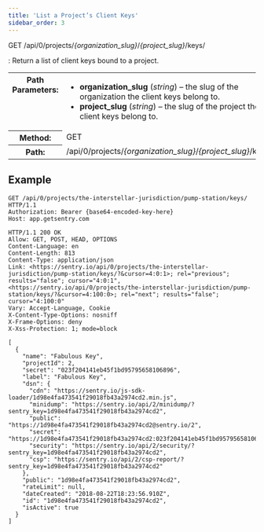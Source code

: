 ```yaml
---
title: 'List a Project’s Client Keys'
sidebar_order: 3
---
```


GET /api/0/projects/_{organization_slug}_/_{project_slug}_/keys/

: Return a list of client keys bound to a project.

  <table class="table"><tbody valign="top"><tr><th>Path Parameters:</th><td><ul><li><strong>organization_slug</strong> (<em>string</em>) – the slug of the organization the client keys belong to.</li><li><strong>project_slug</strong> (<em>string</em>) – the slug of the project the client keys belong to.</li></ul></td></tr><tr><th>Method:</th><td>GET</td></tr><tr><th>Path:</th><td>/api/0/projects/<em>{organization_slug}</em>/<em>{project_slug}</em>/keys/</td></tr></tbody></table>

## Example

```http
GET /api/0/projects/the-interstellar-jurisdiction/pump-station/keys/ HTTP/1.1
Authorization: Bearer {base64-encoded-key-here}
Host: app.getsentry.com
```

```http
HTTP/1.1 200 OK
Allow: GET, POST, HEAD, OPTIONS
Content-Language: en
Content-Length: 813
Content-Type: application/json
Link: <https://sentry.io/api/0/projects/the-interstellar-jurisdiction/pump-station/keys/?&cursor=4:0:1>; rel="previous"; results="false"; cursor="4:0:1", <https://sentry.io/api/0/projects/the-interstellar-jurisdiction/pump-station/keys/?&cursor=4:100:0>; rel="next"; results="false"; cursor="4:100:0"
Vary: Accept-Language, Cookie
X-Content-Type-Options: nosniff
X-Frame-Options: deny
X-Xss-Protection: 1; mode=block

[
  {
    "name": "Fabulous Key",
    "projectId": 2,
    "secret": "023f204141eb45f1bd95795658106896",
    "label": "Fabulous Key",
    "dsn": {
      "cdn": "https://sentry.io/js-sdk-loader/1d98e4fa473541f29018fb43a2974cd2.min.js",
      "minidump": "https://sentry.io/api/2/minidump/?sentry_key=1d98e4fa473541f29018fb43a2974cd2",
      "public": "https://1d98e4fa473541f29018fb43a2974cd2@sentry.io/2",
      "secret": "https://1d98e4fa473541f29018fb43a2974cd2:023f204141eb45f1bd95795658106896@sentry.io/2",
      "security": "https://sentry.io/api/2/security/?sentry_key=1d98e4fa473541f29018fb43a2974cd2",
      "csp": "https://sentry.io/api/2/csp-report/?sentry_key=1d98e4fa473541f29018fb43a2974cd2"
    },
    "public": "1d98e4fa473541f29018fb43a2974cd2",
    "rateLimit": null,
    "dateCreated": "2018-08-22T18:23:56.910Z",
    "id": "1d98e4fa473541f29018fb43a2974cd2",
    "isActive": true
  }
]
```
